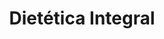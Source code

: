 ---
title: "Dietética Integral"
url: /neuquen/dietetica-integral-julio-argentino-roca/
shop: Bioladen
---